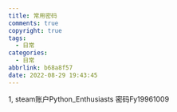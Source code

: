 ```yaml
---
title: 常用密码
comments: true
copyright: true
tags:
  - 日常
categories:
  - 日常
abbrlink: b68a8f57
date: 2022-08-29 19:43:45
---
```


1,
steam账户Python_Enthusiasts
密码Fy19961009
